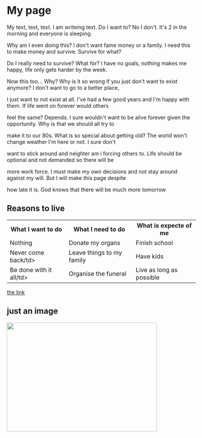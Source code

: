 <!DOCTYPE html>
<html>
<head>
<title>Some Title</title>
</head>
<body>

<h1>My page</h1>
<p>My text, text, text. I am writeing text. Do I want to? No I don't. It's 2 in the morning and everyone is sleeping.</p>
<p>Why am I even doing this? I don't want fame money or a family. I need this to make money and survive. Survive for what?</p>
<p>Do I really need to survive? What for? I have no goals, nothing makes me happy, life only gets harder by the week.</p>
<p>Now this too... Why? Why is it so wrong if you just don't want to exist anymore? I don't want to go to a better place,</p>
<p>I just want to not exist at all. I've had a few good years and I'm happy with them. If life went on forever would others</p>
<p> feel the same? Depends. I sure wouldn't want to be alive forever given the opportunity. Why is that we should all try to</p>
<p>make it to our 80s. What is so special about getting old? The world won't change weather I'm here or not. I sure don't</p>
<p>want to stick around and neighter am i forcing others to. Life should be optional and not demanded so there will be</p>
<p>more work force. I must make my own decisions and not stay around against my will. But I will make this page despite</p>
<p>how late it is. God knows that there will be much more tomorrow</p>

<h2>Reasons to live</h2>

<table style="width:100%">
  <tr>
    <th>What I want to do</th>
    <th>What I need to do</th> 
    <th>What is expecte of me</th>
  </tr>
  <tr>
    <td>Nothing</td>
    <td>Donate my organs</td>
    <td>Finish school</td>
  </tr>
  <tr>
    <td>Never come back/td>
    <td>Leave things to my family</td>
    <td>Have kids</td>
  </tr>
  <tr>
    <td>Be done with it all/td>
    <td>Organise the funeral</td>
    <td>Live as long as possible</td>
  </tr>
</table>

<p><a href=" https://taltech.ee/">the link</a></p>

<h2>just an image</h2>

<img src="https://previews.123rf.com/images/rjlerich/rjlerich0903/rjlerich090300056/4477601-happy-middle-age-senior-man-portrait-smiling-with-thumbs-up-positive-sign.jpg" width="400" height="290">

</body>
</html>
